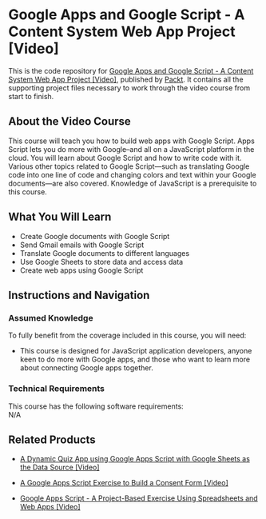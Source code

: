 


# Google Apps and Google Script - A Content System Web App Project [Video]
This is the code repository for [Google Apps and Google Script - A Content System Web App Project [Video]](https://www.packtpub.com/application-development/google-apps-and-google-script-content-system-web-app-project-video), published by [Packt](https://www.packtpub.com/?utm_source=github). It contains all the supporting project files necessary to work through the video course from start to finish.
## About the Video Course
This course will teach you how to build web apps with Google Script. Apps Script lets you do more with Google–and all on a JavaScript platform in the cloud. You will learn about Google Script and how to write code with it. Various other topics related to Google Script—such as translating Google code into one line of code and changing colors and text within your Google documents—are also covered. Knowledge of JavaScript is a prerequisite to this course.

<H2>What You Will Learn</H2>
<DIV class=book-info-will-learn-text>
<UL>
<LI> Create Google documents with Google Script</LI>
<LI> Send Gmail emails with Google Script</LI>
<LI> Translate Google documents to different languages</LI>
<LI> Use Google Sheets to store data and access data</LI>
<LI> Create web apps using Google Script</LI>

</UL></DIV>

## Instructions and Navigation
### Assumed Knowledge
To fully benefit from the coverage included in this course, you will need:<br/>
<DIV class=book-info-will-learn-text>
<UL>
<LI> This course is designed for JavaScript application developers, anyone keen to do more with Google apps, and those who want to learn more about connecting Google apps together.</LI>
</UL>
<DIV>

### Technical Requirements
This course has the following software requirements:<br/>
N/A

## Related Products
* [A Dynamic Quiz App using Google Apps Script with Google Sheets as the Data Source [Video]](https://www.packtpub.com/application-development/dynamic-quiz-app-using-google-apps-script-google-sheets-data-source-video)

* [A Google Apps Script Exercise to Build a Consent Form [Video]](https://www.packtpub.com/application-development/google-apps-script-exercise-build-consent-form-video)

* [Google Apps Script - A Project-Based Exercise Using Spreadsheets and Web Apps [Video]](https://www.packtpub.com/application-development/google-apps-script-project-based-exercise-using-spreadsheets-and-web-apps-vi)
